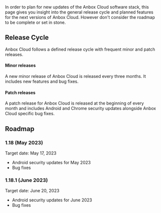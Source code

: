 In order to plan for new updates of the Anbox Cloud software stack, this page gives you insight into the general release cycle and planned features for the next versions of Anbox Cloud. However don't consider the roadmap to be complete or set in stone.

## Release Cycle

Anbox Cloud follows a defined release cycle with frequent minor and patch releases.

#### Minor releases

A new minor release of Anbox Cloud is released every three months. It includes new features and bug fixes.

#### Patch releases

A patch release for Anbox Cloud is released at the beginning of every month and includes Android and Chrome security updates alongside Anbox Cloud specific bug fixes.

## Roadmap

### 1.18 (May 2023)

Target date: May 17, 2023

* Android security updates for May 2023
* Bug fixes

### 1.18.1 (June 2023)

Target date: June 20, 2023

* Android security updates for June 2023
* Bug fixes
